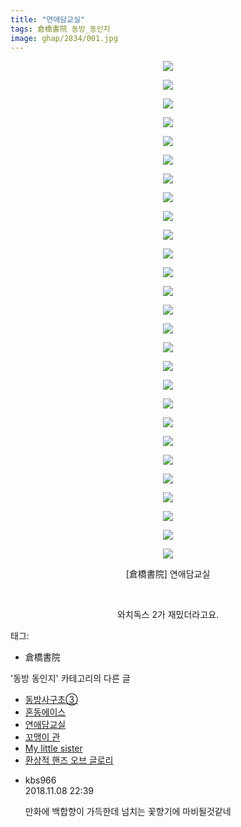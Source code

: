 ```yaml
---
title: "연애담교실"
tags: 倉橋書院 동방_동인지
image: ghap/2834/001.jpg
---
```

<div class="article">
<p style="text-align: center; clear: none; float: none;"><img src="{{ site.nasurl }}/ghap/2834/001.jpg"/></p>
<p style="text-align: center; clear: none; float: none;"><img src="{{ site.nasurl }}/ghap/2834/002.jpg"/></p>
<p style="text-align: center; clear: none; float: none;"><img src="{{ site.nasurl }}/ghap/2834/003.jpg"/></p>
<p style="text-align: center; clear: none; float: none;"><img src="{{ site.nasurl }}/ghap/2834/004.jpg"/></p>
<p style="text-align: center; clear: none; float: none;"><img src="{{ site.nasurl }}/ghap/2834/005.jpg"/></p>
<p style="text-align: center; clear: none; float: none;"><img src="{{ site.nasurl }}/ghap/2834/006.jpg"/></p>
<p style="text-align: center; clear: none; float: none;"><img src="{{ site.nasurl }}/ghap/2834/007.jpg"/></p>
<p style="text-align: center; clear: none; float: none;"><img src="{{ site.nasurl }}/ghap/2834/008.jpg"/></p>
<p style="text-align: center; clear: none; float: none;"><img src="{{ site.nasurl }}/ghap/2834/009.jpg"/></p>
<p style="text-align: center; clear: none; float: none;"><img src="{{ site.nasurl }}/ghap/2834/010.jpg"/></p>
<p style="text-align: center; clear: none; float: none;"><img src="{{ site.nasurl }}/ghap/2834/011.jpg"/></p>
<p style="text-align: center; clear: none; float: none;"><img src="{{ site.nasurl }}/ghap/2834/012.jpg"/></p>
<p style="text-align: center; clear: none; float: none;"><img src="{{ site.nasurl }}/ghap/2834/013.jpg"/></p>
<p style="text-align: center; clear: none; float: none;"><img src="{{ site.nasurl }}/ghap/2834/014.jpg"/></p>
<p style="text-align: center; clear: none; float: none;"><img src="{{ site.nasurl }}/ghap/2834/015.jpg"/></p>
<p style="text-align: center; clear: none; float: none;"><img src="{{ site.nasurl }}/ghap/2834/016.jpg"/></p>
<p style="text-align: center; clear: none; float: none;"><img src="{{ site.nasurl }}/ghap/2834/017.jpg"/></p>
<p style="text-align: center; clear: none; float: none;"><img src="{{ site.nasurl }}/ghap/2834/018.jpg"/></p>
<p style="text-align: center; clear: none; float: none;"><img src="{{ site.nasurl }}/ghap/2834/019.jpg"/></p>
<p style="text-align: center; clear: none; float: none;"><img src="{{ site.nasurl }}/ghap/2834/020.jpg"/></p>
<p style="text-align: center; clear: none; float: none;"><img src="{{ site.nasurl }}/ghap/2834/021.jpg"/></p>
<p style="text-align: center; clear: none; float: none;"><img src="{{ site.nasurl }}/ghap/2834/022.jpg"/></p>
<p style="text-align: center; clear: none; float: none;"><img src="{{ site.nasurl }}/ghap/2834/023.jpg"/></p>
<p style="text-align: center; clear: none; float: none;"><img src="{{ site.nasurl }}/ghap/2834/024.jpg"/></p>
<p style="text-align: center; clear: none; float: none;"><img src="{{ site.nasurl }}/ghap/2834/025.jpg"/></p>
<p style="text-align: center; clear: none; float: none;"><img src="{{ site.nasurl }}/ghap/2834/026.jpg"/></p>
<p style="text-align: center; clear: none; float: none;"><img src="{{ site.nasurl }}/ghap/2834/027.jpg"/></p>
<p style="text-align: center; clear: none; float: none;">[倉橋書院] 연애담교실</p>
<p style="text-align: center; clear: none; float: none;"><br/></p>
<p style="text-align: center; clear: none; float: none;">와치독스 2가 재밌더라고요.</p>
</div><div class="tagTrail">
<p>태그: </p>
<ul>
<li>倉橋書院</li>
</ul>
</div><div class="another">
<p>'동방 동인지' 카테고리의 다른 글</p>
<ul>
<li><a href="/2016-12-05-ghap_2836">동방사구초③</a></li>
<li><a href="/2016-12-05-ghap_2835">혼동에이스</a></li>
<li><a href="/2016-12-05-ghap_2834">연애담교실</a></li>
<li><a href="/2016-12-03-ghap_2829">꼬맹이 관</a></li>
<li><a href="/2016-12-03-ghap_2828">My little sister</a></li>
<li><a href="/2016-12-03-ghap_2827">환상적 핸즈 오브 글로리</a></li>
</ul>
</div><div class="cb_module cb_fluid">
<div class="cb_wrt cb_profile">
<div class="comment">
<ul>
<li class="cb_thumb_off" id="comment15370090">
<div class="cb_comment_area">
<div class="cb_info_area">
<div class="cb_section">
<span class="cb_nick_name">kbs966</span>
</div>
<div class="cb_section">
<span class="cb_date">2018.11.08 22:39 </span>
</div>
</div>
<div class="cb_dsc_comment">
<p class="cb_dsc">
											만화에 백합향이 가득한데 넘치는 꽃향기에 마비될것같네
										</p>
</div>
</div></li>
</ul>
</div>
</div><!-- commentList close -->
</div>